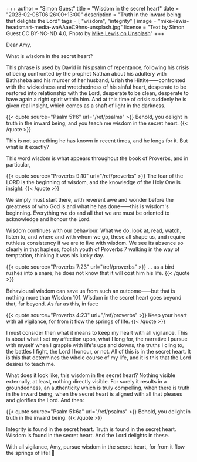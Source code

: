 +++
author = "Simon Guest"
title = "Wisdom in the secret heart"
date = "2023-02-08T06:26:00+13:00"
description = "Truth in the inward being that delights the Lord"
tags = [ "wisdom", "integrity" ]
image = "mike-lewis-headsmart-media-waAAaeC9hns-unsplash.jpg"
license = "Text by Simon Guest CC BY-NC-ND 4.0, Photo by [Mike Lewis on Unsplash](https://unsplash.com/photos/waAAaeC9hns)"
+++

Dear Amy,

What is wisdom in the secret heart?

This phrase is used by David in his psalm of repentance, following his crisis of being confronted by the prophet Nathan about his adultery with Bathsheba and his murder of her husband, Uriah the Hittite⸺confronted with the wickedness and wretchedness of his sinful heart, desperate to be restored into relationship with the Lord, desperate to be clean, desperate to have again a right spirit within him. And at this time of crisis suddenly he is given real insight, which comes as a shaft of light in the darkness.

{{< quote source="Psalm 51:6" url="/ref/psalms" >}}
Behold, you delight in truth in the inward being, and you teach me wisdom in the secret heart.
{{< /quote >}}

This is not something he has known in recent times, and he longs for it. But what is it exactly?

This word wisdom is what appears throughout the book of Proverbs, and in particular,

{{< quote source="Proverbs 9:10" url="/ref/proverbs" >}}
The fear of the LORD is the beginning of wisdom, and the knowledge of the Holy One is insight.
{{< /quote >}}

We simply must start there, with reverent awe and wonder before the greatness of who God is and what he has done⸺this is wisdom's beginning. Everything we do and all that we are must be oriented to acknowledge and honour the Lord.

Wisdom continues with our behaviour. What we do, look at, read, watch, listen to, and where and with whom we go, these all shape us, and require ruthless consistency if we are to live with wisdom. We see its absence so clearly in that hapless, foolish youth of Proverbs 7 walking in the way of temptation, thinking it was his lucky day.

{{< quote source="Proverbs 7:23" url="/ref/proverbs" >}}
... as a bird rushes into a snare; he does not know that it will cost him his life.
{{< /quote >}}

Behavioural wisdom can save us from such an outcome⸺but that is nothing more than Wisdom 101. Wisdom in the secret heart goes beyond that, far beyond. As far as this, in fact:

{{< quote source="Proverbs 4:23" url="/ref/proverbs" >}}
Keep your heart with all vigilance, for from it flow the springs of life.
{{< /quote >}}

I must consider then what it means to keep my heart with all vigilance. This is about what I set my affection upon, what I long for, the narrative I pursue with myself when I grapple with life's ups and downs, the truths I cling to, the battles I fight, the Lord I honour, or not. All of this is in the secret heart. It is this that determines the whole course of my life, and it is this that the Lord desires to teach me.

What does it look like, this wisdom in the secret heart? Nothing visible externally, at least, nothing directly visible. For surely it results in a groundedness, an authenticity which is truly compelling, when there is truth in the inward being, when the secret heart is aligned with all that pleases and glorifies the Lord. And then:

{{< quote source="Psalm 51:6a" url="/ref/psalms" >}}
Behold, you delight in truth in the inward being.
{{< /quote >}}

Integrity is found in the secret heart. Truth is found in the secret heart. Wisdom is found in the secret heart. And the Lord delights in these.

With all vigilance, Amy, pursue wisdom in the secret heart, for from it flow the springs of life! 🙏

